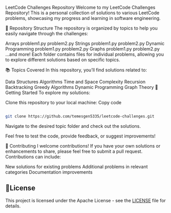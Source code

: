 LeetCode Challenges Repository
Welcome to my LeetCode Challenges Repository! This is a personal collection of solutions to various LeetCode problems, showcasing my progress and learning in software engineering.

📂 Repository Structure
The repository is organized by topics to help you easily navigate through the challenges:

Arrays
problem1.py
problem2.py
Strings
problem1.py
problem2.py
Dynamic Programming
problem1.py
problem2.py
Graphs
problem1.py
problem2.py
...and more!
Each folder contains files for individual problems, allowing you to explore different solutions based on specific topics.

📚 Topics Covered
In this repository, you’ll find solutions related to:

Data Structures
Algorithms
Time and Space Complexity
Recursion
Backtracking
Greedy Algorithms
Dynamic Programming
Graph Theory
🚀 Getting Started
To explore my solutions:

Clone this repository to your local machine:
Copy code
```bash

git clone https://github.com/temesgen5335/leetcode-challenges.git
```
Navigate to the desired topic folder and check out the solutions.

Feel free to test the code, provide feedback, or suggest improvements!

🤝 Contributing
I welcome contributions! If you have your own solutions or enhancements to share, please feel free to submit a pull request. Contributions can include:

New solutions for existing problems
Additional problems in relevant categories
Documentation improvements

 
## 📄License

This project is licensed under the Apache License - see the  [LICENSE](LICENSE) file for details.


